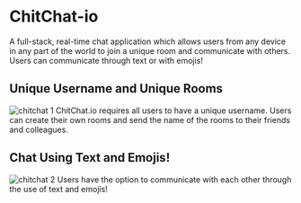 # ChitChat-io
A full-stack, real-time chat application which allows users from any device in any part of the world to join a unique room and communicate with others. Users can communicate through text or with emojis!

## Unique Username and Unique Rooms
![chitchat 1](https://user-images.githubusercontent.com/89039969/133001930-0c3a46b8-cbc0-4088-b927-5123ab0343c7.JPG)
ChitChat.io requires all users to have a unique username. Users can create their own rooms and send the name of the rooms to their friends and colleagues.

## Chat Using Text and Emojis!
![chitchat 2](https://user-images.githubusercontent.com/89039969/133002674-3f5fd213-fd18-462d-ad94-ae6be9e38c9f.JPG)
Users have the option to communicate with each other through the use of text and emojis! 
